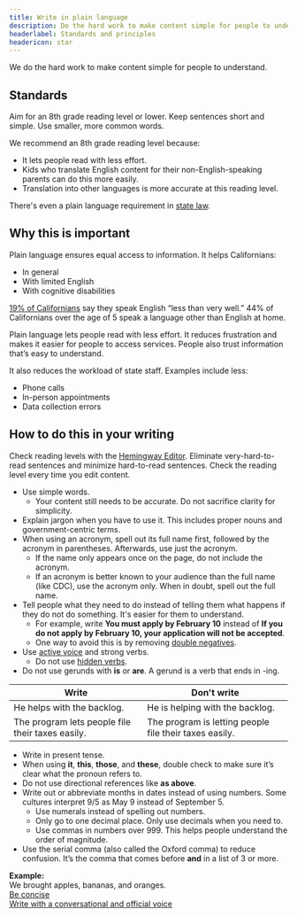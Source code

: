 ```yaml
---
title: Write in plain language
description: Do the hard work to make content simple for people to understand.
headerlabel: Standards and principles
headericon: star
---
```


<p class="text-lead">We do the hard work to make content simple for people to understand.</p>

## Standards

Aim for an 8th grade reading level or lower. Keep sentences short and simple. Use smaller, more common words.

We recommend an 8th grade reading level because:

* It lets people read with less effort.
* Kids who translate English content for their non-English-speaking parents can do this more easily.
* Translation into other languages is more accurate at this reading level.

There's even a plain language requirement in [state law](https://leginfo.legislature.ca.gov/faces/codes_displaySection.xhtml?sectionNum=6219.&lawCode=GOV).

## Why this is important

Plain language ensures equal access to information. It helps Californians:

* In general
* With limited English
* With cognitive disabilities

[19% of Californians](https://oag.ca.gov/consumers/limited-english) say they speak English “less than very well.” 44% of Californians over the age of 5 speak a language other than English at home.

Plain language lets people read with less effort. It reduces frustration and makes it easier for people to access services. People also trust information that’s easy to understand.

It also reduces the workload of state staff. Examples include less:

* Phone calls
* In-person appointments
* Data collection errors

## How to do this in your writing

Check reading levels with the [Hemingway Editor](http://hemingwayapp.com/). Eliminate very-hard-to-read sentences and minimize hard-to-read sentences. Check the reading level every time you edit content.

* Use simple words.
  * Your content still needs to be accurate. Do not sacrifice clarity for simplicity.
* Explain jargon when you have to use it. This includes proper nouns and government-centric terms.
* When using an acronym, spell out its full name first, followed by the acronym in parentheses. Afterwards, use just the acronym.
  * If the name only appears once on the page, do not include the acronym.
  * If an acronym is better known to your audience than the full name (like CDC), use the acronym only. When in doubt, spell out the full name.
* Tell people what they need to do instead of telling them what happens if they do not do something. It's easier for them to understand.
  * For example, write **You must apply by February 10** instead of **If you do not apply by February 10, your application will not be accepted**.
  * One way to avoid this is by removing [double negatives](https://www.plainlanguage.gov/guidelines/concise/use-positive-language/).
* Use [active voice](https://plainlanguage.gov/guidelines/conversational/use-active-voice/) and strong verbs.
  * Do not use [hidden verbs](https://plainlanguage.gov/guidelines/words/avoid-hidden-verbs/).
* Do not use gerunds with **is** or **are**. A gerund is a verb that ends in -ing. 

<div class="twocolumn-table">

| **Write** | **Don't write** |
| ----- | ----- | 
| He helps with the backlog. | He is helping with the backlog. |
| The program lets people file their taxes easily. | The program is letting people file their taxes easily. |

</div>

* Write in present tense.
* When using **it**, **this**, **those**, and **these**, double check to make sure it’s clear what the pronoun refers to.
* Do not use directional references like **as above**.
* Write out or abbreviate months in dates instead of using numbers. Some cultures interpret 9/5 as May 9 instead of September 5.
  * Use numerals instead of spelling out numbers.
  * Only go to one decimal place. Only use decimals when you need to.
  * Use commas in numbers over 999. This helps people understand the order of magnitude.
* Use the serial comma (also called the Oxford comma) to reduce confusion. It’s the comma that comes before **and** in a list of 3 or more.

<div class="blockquote-container">
  <div class="blockquote-body">
    <div class="blockquote-header"><strong>Example:</strong></div>
    <div class="blockquote-content">We brought apples, bananas, and oranges.</div>
  </div>
</div>

<div class="leftright-nav-container long-right">
    <div class="left-nav"><a class="internal-link" href="/content-design/principles/be-concise/">Be concise</a></div>
    <div class="right-nav"><a class="internal-link" href="/content-design/principles/write-with-conversational-official-voice/">Write with a conversational and official voice</a></div>
</div>
